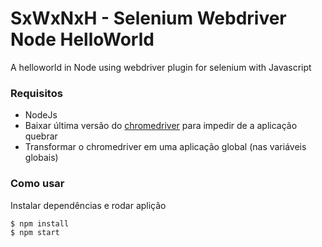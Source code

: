 # SxWxNxH - Selenium Webdriver Node HelloWorld
A helloworld in Node using webdriver plugin for selenium with Javascript

### Requisitos
  - NodeJs
  - Baixar última versão do  [chromedriver](https://sites.google.com/a/chromium.org/chromedriver/downloads) para impedir de a aplicação quebrar
  - Transformar o chromedriver em uma aplicação global (nas variáveis globais)

### Como usar

Instalar dependências e rodar aplição

```sh
$ npm install
$ npm start
```



